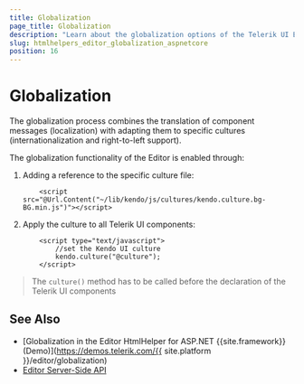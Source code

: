 ```yaml
---
title: Globalization
page_title: Globalization
description: "Learn about the globalization options of the Telerik UI Editor component for {{ site.framework }}."
slug: htmlhelpers_editor_globalization_aspnetcore
position: 16
---
```


# Globalization

The globalization process combines the translation of component messages (localization) with adapting them to specific cultures (internationalization and right-to-left support).

The globalization functionality of the Editor is enabled through:

1. Adding a reference to the specific culture file:

    ```
        <script src="@Url.Content("~/lib/kendo/js/cultures/kendo.culture.bg-BG.min.js")"></script>
    ```

1. Apply the culture to all Telerik UI components:

    ```
        <script type="text/javascript">
            //set the Kendo UI culture
            kendo.culture("@culture");
        </script> 
    ```

> The `culture()` method has to be called before the declaration of the Telerik UI components

## See Also

* [Globalization in the Editor HtmlHelper for ASP.NET {{site.framework}} (Demo)](https://demos.telerik.com/{{ site.platform }}/editor/globalization)
* [Editor Server-Side API](/api/editor)
